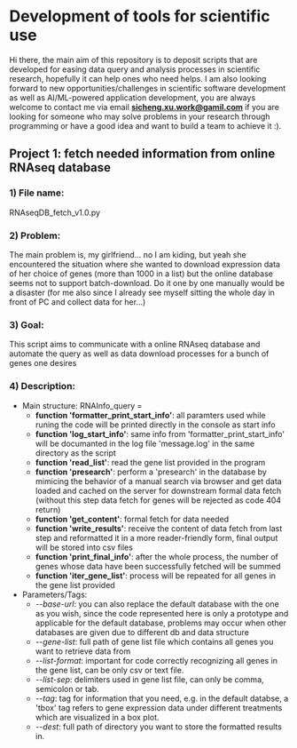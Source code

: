 # Development of tools for scientific use
Hi there, the main aim of this repository is to deposit scripts that are developed for easing data query and analysis processes in scientific research, hopefully it can help ones who need helps. I am also looking forward to new opportunities/challenges in scientific software development as well as AI/ML-powered application development, you are always welcome to contact me via email **sicheng.xu.work@gamil.com** if you are looking for someone who may solve problems in your research through programming or have a good idea and want to build a team to achieve it :).

## Project 1: fetch needed information from online RNAseq database
### 1) File name: 
RNAseqDB_fetch_v1.0.py
### 2) Problem:
The main problem is, my girlfriend... no I am kiding, but yeah she encountered the situation where she wanted to download expression data of her choice of genes (more than 1000 in a list) but the online database seems not to support batch-download. Do it one by one manually would be a disaster (for me also since I already see myself sitting the whole day in front of PC and collect data for her...)
### 3) Goal:
This script aims to communicate with a online RNAseq database and automate the query as well as data download processes for a bunch of genes one desires
### 4) Description:
- Main structure: RNAInfo_query = 
    - **function 'formatter_print_start_info'**: all paramters used while runing the code will be printed directly in the console as start info
    - **function 'log_start_info'**: same info from 'formatter_print_start_info' will be documanted in the log file 'message.log' in the same directory as the script
    - **function 'read_list'**: read the gene list provided in the program
    - **function 'presearch'**: perform a 'presearch' in the database by mimicing the behavior of a manual search via browser and get data loaded and cached on the server for downstream formal data fetch (without this step data fetch for genes will be rejected as code 404 return)
    - **function 'get_content'**: formal fetch for data needed
    - **function 'write_results'**: receive the content of data fetch from last step and reformatted it in a more reader-friendly form, final output will be stored into csv files
    - **function 'print_final_info'**: after the whole process, the number of genes whose data have been successfully fetched will be summed
    - **function 'iter_gene_list'**: process will be repeated for all genes in the gene list provided
- Parameters/Tags:
    - *--base-url*: you can also replace the default database with the one as you wish, since the code represented here is only a prototype and applicable for the default database, problems may occur when other databases are given due to different db and data structure
    - *--gene-list*: full path of gene list file which contains all genes you want to retrieve data from
    - *--list-format*: important for code correctly recognizing all genes in the gene list, can be only csv or text file.
    - *--list-sep*: delimiters used in gene list file, can only be comma, semicolon or tab.
    - *--tag*: tag for information that you need, e.g. in the default databse, a 'tbox' tag refers to gene expression data under different treatments which are visualized in a box plot.
    - *--dest*: full path of directory you want to store the formatted results in.

